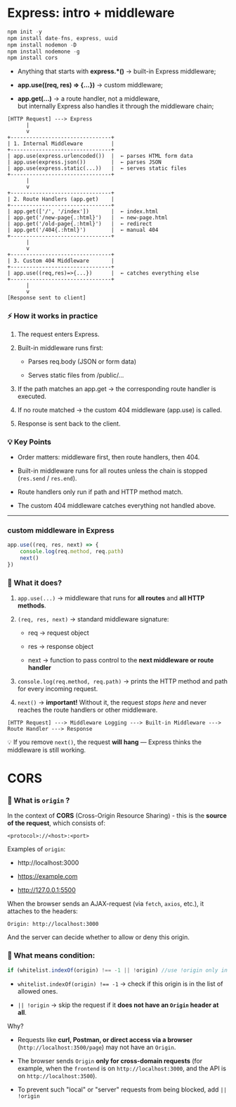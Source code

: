 # Express: intro + middleware

```js
npm init -y
npm install date-fns, express, uuid
npm install nodemon -D
npm install nodemone -g
npm install cors
```

- Anything that starts with **express.\*()** -> built-in Express middleware;

- **app.use((req, res) => {...})** -> custom middleware;

- **app.get(...)** -> a route handler, not a middleware,  
  but internally Express also handles it through the middleware chain;

```
[HTTP Request] ---> Express
      |
      v
+--------------------------------+
| 1. Internal Middleware         |
+--------------------------------+
| app.use(express.urlencoded())  |  ← parses HTML form data
| app.use(express.json())        |  ← parses JSON
| app.use(express.static(...))   |  ← serves static files
+--------------------------------+
      |
      v
+--------------------------------+
| 2. Route Handlers (app.get)    |
+--------------------------------+
| app.get(['/', '/index'])       |  ← index.html
| app.get('/new-page{.:html}')   |  ← new-page.html
| app.get('/old-page{.:html}')   |  ← redirect
| app.get('/404{.:html}')        |  ← manual 404
+--------------------------------+
      |
      v
+--------------------------------+
| 3. Custom 404 Middleware       |
+--------------------------------+
| app.use((req,res)=>{...})      |  ← catches everything else
+--------------------------------+
      |
      v
[Response sent to client]
```

### ⚡ How it works in practice

1. The request enters Express.

2. Built-in middleware runs first:

   - Parses req.body (JSON or form data)

   - Serves static files from /public/...

3. If the path matches an app.get → the corresponding route handler is executed.

4. If no route matched → the custom 404 middleware (app.use) is called.

5. Response is sent back to the client.

### 💡 Key Points

- Order matters: middleware first, then route handlers, then 404.

- Built-in middleware runs for all routes unless the chain is stopped (`res.send` / `res.end`).

- Route handlers only run if path and HTTP method match.

- The custom 404 middleware catches everything not handled above.

---

### **custom middleware in Express**

```js
app.use((req, res, next) => {
	console.log(req.method, req.path)
	next()
})
```

### 🔹 What it does?

1. `app.use(...)` → middleware that runs for **all routes** and **all HTTP methods**.

2. `(req, res, next)` → standard middleware signature:

   - req → request object

   - res → response object

   - next → function to pass control to the **next middleware or route handler**

3. `console.log(req.method, req.path)` → prints the HTTP method and path for every incoming request.

4. `next()` → **important!** Without it, the request _stops here_ and never reaches the route handlers or other middleware.

```
[HTTP Request] ---> Middleware Logging ---> Built-in Middleware ---> Route Handler ---> Response
```

💡 If you remove `next()`, the request **will hang** — Express thinks the middleware is still working.

# CORS

### 🔹 What is `origin` ?

In the context of **CORS** (Cross-Origin Resource Sharing) - this is the **source of the request**, which consists of:

```
<protocol>://<host>:<port>
```

Examples of `origin`:

- http://localhost:3000

- https://example.com

- http://127.0.0.1:5500

When the browser sends an AJAX-request (via `fetch`, `axios`, etc.), it attaches to the headers:

```
Origin: http://localhost:3000
```

And the server can decide whether to allow or deny this origin.

### 🔹 What means condition:

```js
if (whitelist.indexOf(origin) !== -1 || !origin) //use !origin only in development mode
```

- `whitelist.indexOf(origin) !== -1` → check if this origin is in the list of allowed ones.

- `|| !origin` → skip the request if it **does not have an `Origin` header at all**.

Why?

- Requests like **curl, Postman, or direct access via a browser** (`http://localhost:3500/page`) may not have an `Origin`.

- The browser sends `Origin` **only for cross-domain requests** (for example, when the `frontend` is on `http://localhost:3000`, and the API is on `http://localhost:3500`).

- To prevent such "local" or "server" requests from being blocked, add `|| !origin`
